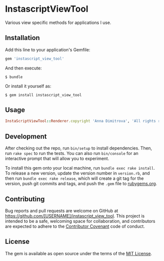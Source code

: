 # InstascriptViewTool
Various view specific methods for applications I use.

## Installation

Add this line to your application's Gemfile:

```ruby
gem 'instascript_view_tool'
```

And then execute:

    $ bundle

Or install it yourself as:

    $ gem install instascript_view_tool

## Usage

```ruby
InstaScriptViewTool::Renderer.copyright 'Anna Dimitrova', 'All rights reserved'
```

## Development

After checking out the repo, run `bin/setup` to install dependencies. Then, run `rake spec` to run the tests. You can also run `bin/console` for an interactive prompt that will allow you to experiment.

To install this gem onto your local machine, run `bundle exec rake install`. To release a new version, update the version number in `version.rb`, and then run `bundle exec rake release`, which will create a git tag for the version, push git commits and tags, and push the `.gem` file to [rubygems.org](https://rubygems.org).

## Contributing

Bug reports and pull requests are welcome on GitHub at https://github.com/[USERNAME]/instascript_view_tool. This project is intended to be a safe, welcoming space for collaboration, and contributors are expected to adhere to the [Contributor Covenant](http://contributor-covenant.org) code of conduct.


## License

The gem is available as open source under the terms of the [MIT License](http://opensource.org/licenses/MIT).

